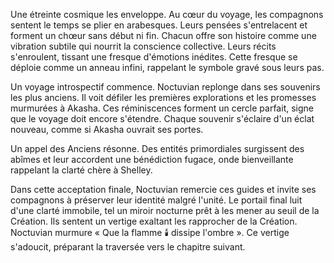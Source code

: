 Une étreinte cosmique les enveloppe.
Au cœur du voyage, les compagnons sentent le temps se plier en arabesques.
Leurs pensées s'entrelacent et forment un chœur sans début ni fin.
Chacun offre son histoire comme une vibration subtile qui nourrit la conscience collective.
Leurs récits s'enroulent, tissant une fresque d'émotions inédites.
Cette fresque se déploie comme un anneau infini, rappelant le symbole gravé sous leurs pas.

Un voyage introspectif commence.
Noctuvian replonge dans ses souvenirs les plus anciens.
Il voit défiler les premières explorations et les promesses murmurées à Akasha.
Ces réminiscences forment un cercle parfait, signe que le voyage doit encore s'étendre.
Chaque souvenir s'éclaire d'un éclat nouveau, comme si Akasha ouvrait ses portes.

Un appel des Anciens résonne.
Des entités primordiales surgissent des abîmes et leur accordent une bénédiction fugace, onde bienveillante rappelant la clarté chère à Shelley.

Dans cette acceptation finale,
Noctuvian remercie ces guides et invite ses compagnons à préserver leur identité malgré l'unité.
Le portail final luit d'une clarté immobile, tel un miroir nocturne prêt à les mener au seuil de la Création.
Ils sentent un vertige exaltant les rapprocher de la Création.
Noctuvian murmure « Que la flamme 🕯️ dissipe l'ombre ».
Ce vertige s'adoucit, préparant la traversée vers le chapitre suivant.
